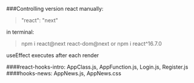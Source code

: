 
###Controlling version react
manually:
> "react": "next"

in terminal:
> npm i react@next react-dom@next
or
npm i react^16.7.0

useEffect executes after each render


####react-hooks-intro: 
AppClass.js, AppFunction.js, Login.js, Register.js
####hooks-news:
AppNews.js, AppNews.css